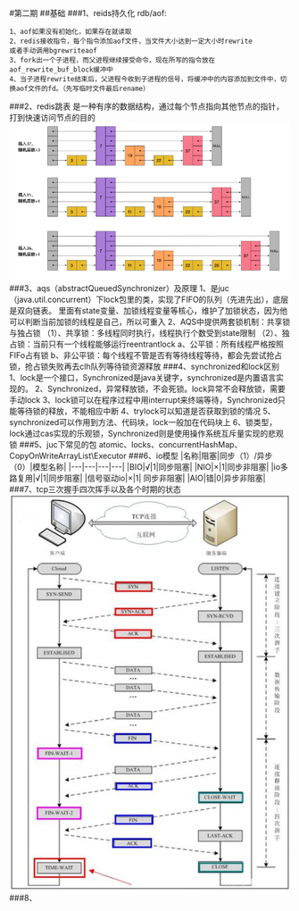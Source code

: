 #第二期
##基础
###1、reids持久化
rdb/aof:

    1、aof如果没有初始化，如果存在就读取
    2、redis接收指令，每个指令添加aof文件，当文件大小达到一定大小时rewrite
    或者手动调用bgrewriteaof
    3、fork出一个子进程，而父进程继续接受命令，现在所写的指令放在aof_rewrite_buf_block缓冲中
    4、当子进程rewrite结束后，父进程今收到子进程的信号，将缓冲中的内容添加到文件中，切换aof文件的fd。（先写临时文件最后rename）
###2、redis跳表
是一种有序的数据结构，通过每个节点指向其他节点的指针，打到快速访问节点的目的
![跳表](/image/skipList.png)
###3、aqs（abstractQueuedSynchronizer）及原理
        1、是juc（java.util.concurrent）下lock包里的类，实现了FIFO的队列（先进先出），底层是双向链表。
        里面有state变量、加锁线程变量等核心，维护了加锁状态，因为他可以判断当前加锁的线程是自己，所以可重入
        2、AQS中提供两套锁机制：共享锁与独占锁
        （1）、共享锁：多线程同时执行，线程执行个数受到state限制
        （2）、独占锁：当前只有一个线程能够运行reentrantlock
            a、公平锁：所有线程严格按照FIFo占有锁
            b、非公平锁：每个线程不管是否有等待线程等待，都会先尝试抢占锁，抢占锁失败再去clh队列等待锁资源释放
###4、synchronized和lock区别
        1、lock是一个接口，Synchronized是java关键字，synchronized是内置语言实现的。
        2、Synchronized，异常释放锁，不会死锁。lock异常不会释放锁，需要手动lock
        3、lock锁可以在程序过程中用interrupt来终端等待，Synchronized只能等待锁的释放，不能相应中断
        4、trylock可以知道是否获取到锁的情况
        5、synchronized可以作用到方法、代码块，lock一般加在代码块上
        6、锁类型，lock通过cas实现的乐观锁，Synchronized则是使用操作系统互斥量实现的悲观锁
###5、juc下常见的包
    atomic、locks、concurrentHashMap、CopyOnWriteArrayList\Executor
###6、io模型
|名称|阻塞|同步（1）/异步（0）|模型名称| 
|---|---|---|---|
|BIO|√|1|同步阻塞|
|NIO|×|1|同步非阻塞|
|io多路复用|√|1|同步阻塞|
|信号驱动io|×|1| 同步非阻塞|
|AIO|错|0|异步非阻塞|
###7、tcp三次握手四次挥手以及各个时期的状态
![tcp协议](/image/tcp.jpeg)
###8、

      

    